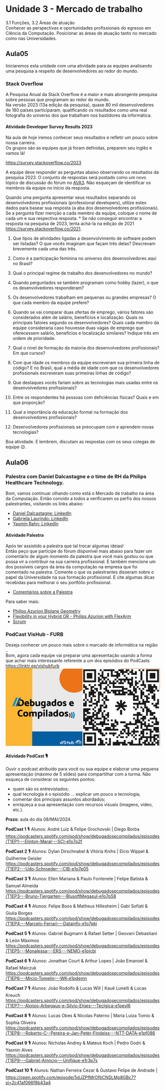 # Unidade 3 - Mercado de trabalho

3.1 Funções, 3.2 Áreas de atuação  
Conhecer as perspectivas e oportunidades profissionais do egresso em Ciência da Computação. Posicionar as áreas de atuação tanto no mercado como nas Universidades.  

## Aula05

Iniciaremos esta unidade com uma atividade para as equipes analisando uma pesquisa a respeito de desenvolvedores ao redor do mundo.

### Stack Overflow

A Pesquisa Anual da Stack Overflow é a maior e mais abrangente pesquisa sobre pessoas que programam ao redor do mundo.  
Na versão 2023 (13a edição da pesquisa), quase 80 mil desenvolvedores de 180 países participaram, qualificando os resultados como uma real fotografia do universo dos que trabalham nos bastidores da informática.  

#### Atividade Developer Survey Results 2023

Na aula de hoje iremos conhecer seus resultados e refletir um pouco sobre nossa carreira.  
Os grupos são as equipes que já foram definidas, preparem seu inglês e vamos lá!  

<https://survey.stackoverflow.co/2023>  

A equipe deve responder as perguntas abaixo observando os resultados da pesquisa 2023. O conjunto de respostas será postado como um novo tópico de discussão do fórum no [AVA3](<https://ava3.furb.br/mod/assign/view.php?id=904311> "AVA3"). Não esqueçam de identificar os membros da equipe no início da resposta.  

Quando uma pergunta apresentar seus resultados separando os desenvolvedores profissionais (professional developers), utilize estes dados para basear sua resposta (a aba dos desenvolvedores profissionais). Se a pergunta fizer menção a cada membro da equipe, coloque o nome de cada um e sua respectiva resposta. * Se não conseguir encontrar a resposta na pesquisa de 2023, tenta achá-la na edição de 2021 <https://survey.stackoverflow.co/2021>.

1. Que tipos de atividades ligadas a desenvolvimento de software podem ser listadas? O que vocês imaginam que façam três delas? Descrevam brevemente cada uma das três.  

2. Como é a participação feminina no universo dos desenvolvedores aqui no Brasil?  

3. Qual o principal regime de trabalho dos desenvolvedores no mundo?  

4. Quando perguntados se também programam como hobby (lazer), o que os desenvolvedores responderam?  

5. Os desenvolvedores trabalham em pequenas ou grandes empresas? O que cada membro da equipe prefere?  

6. Quando se vai comparar duas ofertas de emprego, vários fatores são considerados além de salário, benefícios e localização. Quais os principais fatores segundo os desenvolvedores? Quais cada membro da equipe consideraria caso houvesse duas vagas de emprego que oferecessem salário, benefícios e localização similares? Indique três em ordem de prioridade.  

7. Qual o nível de formação da maioria dos desenvolvedores profissionais? Em que cursos?  

8. Com que idade os membros da equipe escreveram sua primeira linha de código? E no Brasil, qual a média de idade com que os desenvolvedores profissionais escreveram suas primeiras linhas de código?  

9. Que destaques vocês fariam sobre as tecnologias mais usadas entre os desenvolvedores profissionais?  

10. Entre os respondentes há pessoas com deficiências físicas? Quais e em que proporção?  

11. Qual a importância da educação formal na formação dos desenvolvedores profissionais?  

12. Desenvolvedores profissionais se preocupam com e aprendem novas tecnologias?  

Boa atividade. E lembrem, discutam as respostas com os seus colegas de equipe 😉.

## Aula06

### Palestra com Daniel Dalcastagne e o time de RH da Philips Healthcare Technology.

<!--
No dia 17/04/2024, teremos uma conversa com o Gerente de Pesquisa e Desenvolvimento da Philips, Daniel Dalcastagne. Ele abordará aspectos do cotidiano de uma equipe de desenvolvimento de software em uma empresa de grande porte. Além de muitas dicas para o desenvolvimento da carreira em TI. 
-->

Bom, vamos continuar olhando como está o Mercado de trabalho na área da Computação. Então convido a todos a verificarem os perfis dos nossos palestrantes, visitando os links abaixo:

- [Daniel Dalcastagne: LinkedIn](<https://www.linkedin.com/in/daniel-dalcastagne-a35b1623/> "Daniel Dalcastagne: LinkedIn")  
- [Gabriela Laurindo: LinkedIn](<https://www.linkedin.com/in/gabrielalaurindo/> "Gabriela Laurindo: LinkedIn")  
- [Yasmin Rahn: LinkedIn](<https://www.linkedin.com/in/yasmin-rahn-768197153/> "Yasmin Rahn: LinkedIn")  


#### Atividade Palestra

Após ter assistido a palestra que tal trocar algumas ideias!  
Então peço que participe do fórum disponível mais abaixo para fazer um comentário de algum momento da palestra que você mais gostou ou que possa vir a contribuir na sua carreira profissional. E também mencione um dos possíveis cargos da área da computação na empresa que foi comentado na palestra. Comente o que os palestrantes disseram sobre o papel da Universidade na sua formação profissional. E cite algumas dicas recebidas para melhorar o seu portfólio profissional.  

- [Comentários sobre a Palestra](<https://ava3.furb.br/mod/assign/view.php?id=904312> "Comentários sobre a Palestra")  

Para saber mais:  

- [Philips Azurion Biplane Geometry](<https://youtu.be/E3Us_kox5Ac> "Philips Azurion Biplane Geometry")  
- [Flexibility in your Hybrid OR - Philips Azurion with FlexArm](<https://youtu.be/L78UxTsdGjM> "Flexibility in your Hybrid OR - Philips Azurion with FlexArm")  
- [Scrum](<https://pt.wikipedia.org/wiki/Scrum_(desenvolvimento_de_software)> "Scrum")  

### PodCast VisHub - FURB

Deseja conhecer um pouco mais sobre o marcado de informática na região ..  
Bom, agora cada equipe vai preparar uma apresentação usando a forma que achar mais interessante referente a um dos episódios do PodCasts <https://linktr.ee/vishubfurb>  
![DebugadosCompilados](DebugadosCompilados.png "DebugadosCompilados")  

#### Atividade PodCast 🎙️

Ouvir o podcast atribuído para você ou sua equipe e elaborar uma pequena apresentação (máximo de 5 slides) para compartilhar com a turma. Não esqueça de considerar os seguintes pontos:
- quem são os entrevistados;
- qual tecnologia é o episódio ... explicar um pouco a tecnologia;
- comentar dos principais assuntos abordados; 
- enriqueça a sua apresentação com recursos visuais (imagens, video, etc.).

**Prazo**: aula do dia 08/MAI/2024.  

**PodCast 1** 🎙️ Alunos: André Luiz & Felipe Grochovski | Diego Borba
<https://podcasters.spotify.com/pod/show/debugadosecompilados/episodes/T1EP1---Elinton-Maral---SCI-e1o7o2f>

**PodCast 2** 🎙️ Alunos: Dylan Dirschnabel & Vitória Knihs | Elcio Wippel & Guilherme Geisler
<https://podcasters.spotify.com/pod/show/debugadosecompilados/episodes/T1EP2---Udo-Schroeder---CIB-e1o7p05>  

**PodCast 3** 🎙️ Alunos: Ellen Mariana & Paulo Fontenele | Felipe Batista & Samuel Almeida
<https://podcasters.spotify.com/pod/show/debugadosecompilados/episodes/T1EP3---Bruno-Tiergarten---BlusoftMegasul-e1o7p58>  

**PodCast 4** 🎙️ Alunos: Felipe Boos & Matheus Hillesheim | Gabi Sofiati & Giulia Borges
<https://podcasters.spotify.com/pod/show/debugadosecompilados/episodes/T1EP4---Marcelo-Ferrari---Datainfo-e1o7pkj>  

**PodCast 5** 🎙️ Alunos: Gabriel Bugmann & Rafael Setter | Geovani Debastiani & León Máximos
<https://podcasters.spotify.com/pod/show/debugadosecompilados/episodes/T1EP5---Monalessa---ERS---NEMO-e1pjcbi>  

**PodCast 6** 🎙️ Alunos: Jonathan Court & Arthur Lopes | João Emanoel & Rafael Maiczuk
<https://podcasters.spotify.com/pod/show/debugadosecompilados/episodes/T1EP6---Mrcio-Tomelin---WK-e1pdemn>  

**PodCast 7** 🎙️ Alunos: João Rodolfo & Lucas Will | Kauê Lunelli & Lucas Kreuch
<https://podcasters.spotify.com/pod/show/debugadosecompilados/episodes/T1EP7---Aloisio-Arbegaus-e-Silvio-Etges---Teclgica-e1pevl6>  

**PodCast 8** 🎙️ Alunos: Lucas Obes & Nicolas Paterno | Maria Luiza Tomio & Sophia Oliveira
<https://podcasters.spotify.com/pod/show/debugadosecompilados/episodes/T1EP8---Roberto-C--Pereira-e-Jan-Peter-Findeiss---NTT-DATA-e1pf086>  

**PodCast 9** 🎙️ Alunos: Nicholas Andrey & Mateus Koch | Pedro Godri & Yasmin Alves
<https://podcasters.spotify.com/pod/show/debugadosecompilados/episodes/T1EP9---Gabriel-Amncio---Unifique-e1r3p7s>  

**PodCast 10** 🎙️ Alunos: Nathan Ferreira Cezar & Gustavo Felipe de Andrade |
<https://open.spotify.com/episode/5dJZPfMrOfbCNSLMp8GBc7?si=2c41af066f8b43a4>
